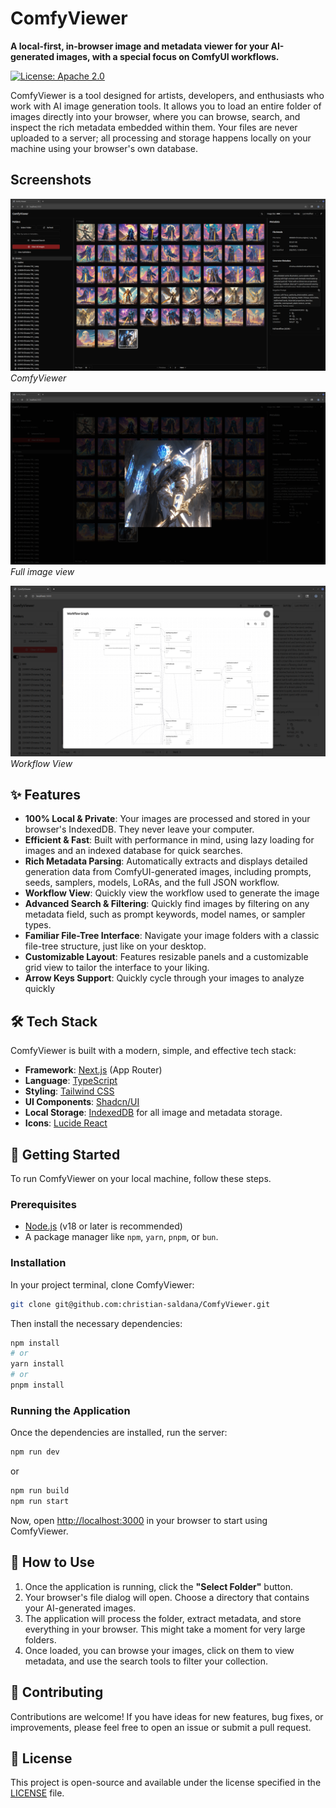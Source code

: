 # ComfyViewer

**A local-first, in-browser image and metadata viewer for your AI-generated images, with a special focus on ComfyUI workflows.**

[![License: Apache 2.0](https://img.shields.io/badge/License-Apache%202.0-blue.svg)](https://opensource.org/licenses/Apache-2.0)

ComfyViewer is a tool designed for artists, developers, and enthusiasts who work with AI image generation tools. It allows you to load an entire folder of images directly into your browser, where you can browse, search, and inspect the rich metadata embedded within them. Your files are never uploaded to a server; all processing and storage happens locally on your machine using your browser's own database.

## Screenshots
![](./assets/comfy_viewer.png)
*ComfyViewer*

![](./assets/full_size.png)
*Full image view*

![](./assets/workflow.png)
*Workflow View*

## ✨ Features

-   **100% Local & Private**: Your images are processed and stored in your browser's IndexedDB. They never leave your computer.
-   **Efficient & Fast**: Built with performance in mind, using lazy loading for images and an indexed database for quick searches.
-   **Rich Metadata Parsing**: Automatically extracts and displays detailed generation data from ComfyUI-generated images, including prompts, seeds, samplers, models, LoRAs, and the full JSON workflow.
-   **Workflow View**: Quickly view the workflow used to generate the image
-   **Advanced Search & Filtering**: Quickly find images by filtering on any metadata field, such as prompt keywords, model names, or sampler types.
-   **Familiar File-Tree Interface**: Navigate your image folders with a classic file-tree structure, just like on your desktop.
-   **Customizable Layout**: Features resizable panels and a customizable grid view to tailor the interface to your liking.
-   **Arrow Keys Support**: Quickly cycle through your images to analyze quickly

## 🛠️ Tech Stack

ComfyViewer is built with a modern, simple, and effective tech stack:

-   **Framework**: [Next.js](https://nextjs.org/) (App Router)
-   **Language**: [TypeScript](https://www.typescriptlang.org/)
-   **Styling**: [Tailwind CSS](https://tailwindcss.com/)
-   **UI Components**: [Shadcn/UI](https://ui.shadcn.com/)
-   **Local Storage**: [IndexedDB](https://developer.mozilla.org/en-US/docs/Web/API/IndexedDB_API) for all image and metadata storage.
-   **Icons**: [Lucide React](https://lucide.dev/)

## 🚀 Getting Started

To run ComfyViewer on your local machine, follow these steps.

### Prerequisites

-   [Node.js](https://nodejs.org/en/) (v18 or later is recommended)
-   A package manager like `npm`, `yarn`, `pnpm`, or `bun`.

### Installation

In your project terminal, clone ComfyViewer:
```bash
git clone git@github.com:christian-saldana/ComfyViewer.git
```

Then install the necessary dependencies:
```bash
npm install
# or
yarn install
# or
pnpm install
```

### Running the Application

Once the dependencies are installed, run the server:
```bash
npm run dev
```
or 
```bash
npm run build
npm run start
```


Now, open [http://localhost:3000](http://localhost:3000) in your browser to start using ComfyViewer.

## 📖 How to Use

1.  Once the application is running, click the **"Select Folder"** button.
2.  Your browser's file dialog will open. Choose a directory that contains your AI-generated images.
3.  The application will process the folder, extract metadata, and store everything in your browser. This might take a moment for very large folders.
4.  Once loaded, you can browse your images, click on them to view metadata, and use the search tools to filter your collection.

## 🤝 Contributing

Contributions are welcome! If you have ideas for new features, bug fixes, or improvements, please feel free to open an issue or submit a pull request.

## 📄 License

This project is open-source and available under the license specified in the [LICENSE](LICENSE) file.